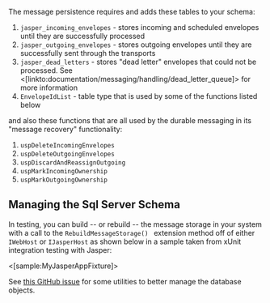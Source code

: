 <!--title:Message Persistence-->

The message persistence requires and adds these tables to your schema:

1. `jasper_incoming_envelopes` - stores incoming and scheduled envelopes until they are successfully processed
1. `jasper_outgoing_envelopes` - stores outgoing envelopes until they are successfully sent through the transports
1. `jasper_dead_letters` - stores "dead letter" envelopes that could not be processed. See <[linkto:documentation/messaging/handling/dead_letter_queue]> for more information
1. `EnvelopeIdList` - table type that is used by some of the functions listed below

and also these functions that are all used by the durable messaging in its "message recovery" functionality:

1. `uspDeleteIncomingEnvelopes` 
1. `uspDeleteOutgoingEnvelopes` 
1. `uspDiscardAndReassignOutgoing` 
1. `uspMarkIncomingOwnership` 
1. `uspMarkOutgoingOwnership`

## Managing the Sql Server Schema

In testing, you can build -- or rebuild -- the message storage in your system with a call to the `RebuildMessageStorage() ` extension method off of either `IWebHost` or `IJasperHost` as shown below in a sample taken from xUnit integration testing with Jasper:

<[sample:MyJasperAppFixture]>

See [this GitHub issue](https://github.com/JasperFx/jasper/issues/372) for some utilities to better manage the database objects.